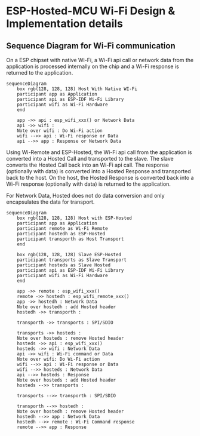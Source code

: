 # ESP-Hosted-MCU Wi-Fi Design & Implementation details


## Sequence Diagram for Wi-Fi communication

On a ESP chipset with native Wi-Fi, a Wi-Fi api call or network data
from the application is processed internally on the chip and a Wi-Fi
response is returned to the application.

```mermaid
sequenceDiagram
    box rgb(128, 128, 128) Host With Native WI-Fi
    participant app as Application
    participant api as ESP-IDF Wi-Fi Library
    participant wifi as Wi-Fi Hardware
    end

    app ->> api : esp_wifi_xxx() or Network Data
    api ->> wifi : 
    Note over wifi : Do Wi-Fi action
    wifi -->> api : Wi-Fi response or Data
    api -->> app : Response or Network Data
```

Using Wi-Remote and ESP-Hosted, the Wi-Fi api call from the
application is converted into a Hosted Call and transported to the
slave. The slave converts the Hosted Call back into an Wi-Fi api
call. The response (optionally with data) is converted into a Hosted
Response and transported back to the host. On the host, the Hosted
Response is converted back into a Wi-Fi response (optionally with
data) is returned to the application.

For Network Data, Hosted does not do data conversion and only
encapsulates the data for transport.

```mermaid
sequenceDiagram
    box rgb(128, 128, 128) Host with ESP-Hosted
    participant app as Application
    participant remote as Wi-Fi Remote
    participant hostedh as ESP-Hosted
    participant transporth as Host Transport
    end

    box rgb(128, 128, 128) Slave ESP-Hosted
    participant transports as Slave Transport
    participant hosteds as Slave Hosted
    participant api as ESP-IDF Wi-Fi Library
    participant wifi as Wi-Fi Hardware
    end

    app ->> remote : esp_wifi_xxx()
    remote ->> hostedh : esp_wifi_remote_xxx()
    app ->> hostedh : Network Data
    Note over hostedh : add Hosted header
    hostedh ->> transporth : 

    transporth ->> transports : SPI/SDIO

    transports ->> hosteds : 
    Note over hosteds : remove Hosted header
    hosteds ->> api : esp_wifi_xxx()
    hosteds ->> wifi : Network Data
    api ->> wifi : Wi-Fi command or Data
    Note over wifi: Do Wi-Fi action
    wifi -->> api : Wi-Fi response or Data
    wifi -->> hosteds : Network Data
    api -->> hosteds : Response
    Note over hosteds : add Hosted header
    hosteds -->> transports : 

    transports -->> transporth : SPI/SDIO

    transporth -->> hostedh : 
    Note over hostedh : remove Hosted header
    hostedh -->> app : Network Data
    hostedh -->> remote : Wi-Fi Command response
    remote -->> app : Response
```
